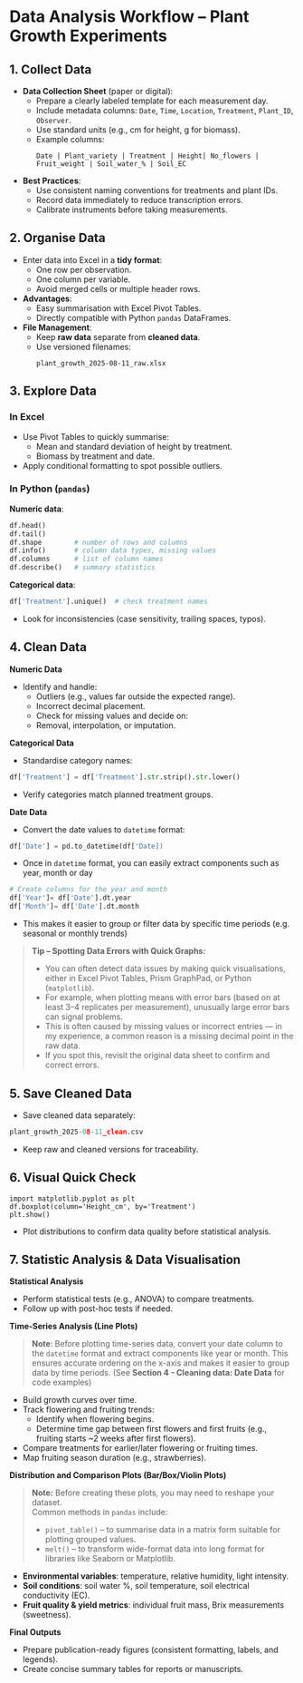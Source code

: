 
# Data Analysis Workflow – Plant Growth Experiments

## 1. Collect Data
- **Data Collection Sheet** (paper or digital):
  - Prepare a clearly labeled template for each measurement day.
  - Include metadata columns: `Date`, `Time`, `Location`, `Treatment`, `Plant_ID`, `Observer`.
  - Use standard units (e.g., cm for height, g for biomass).
  - Example columns:
    ```
    Date | Plant_variety | Treatment | Height| No_flowers | Fruit_weight | Soil_water_% | Soil_EC
    ```
- **Best Practices**:
  - Use consistent naming conventions for treatments and plant IDs.
  - Record data immediately to reduce transcription errors.
  - Calibrate instruments before taking measurements.


## 2. Organise Data
- Enter data into Excel in a **tidy format**:
  - One row per observation.
  - One column per variable.
  - Avoid merged cells or multiple header rows.
- **Advantages**:
  - Easy summarisation with Excel Pivot Tables.
  - Directly compatible with Python `pandas` DataFrames.
- **File Management**:
  - Keep **raw data** separate from **cleaned data**.
  - Use versioned filenames:
    ```
    plant_growth_2025-08-11_raw.xlsx
    ```


## 3. Explore Data

### In Excel
- Use Pivot Tables to quickly summarise:
  - Mean and standard deviation of height by treatment.
  - Biomass by treatment and date.
- Apply conditional formatting to spot possible outliers.

### In Python (`pandas`)
**Numeric data**:
```python
df.head()
df.tail()
df.shape        # number of rows and columns
df.info()       # column data types, missing values
df.columns      # list of column names
df.describe()   # summary statistics
```
**Categorical data**:
```python
df['Treatment'].unique()  # check treatment names
```
* Look for inconsistencies (case sensitivity, trailing spaces, typos).


## 4. Clean Data
**Numeric Data**
* Identify and handle:
  * Outliers (e.g., values far outside the expected range).
  * Incorrect decimal placement.
  * Check for missing values and decide on:
  * Removal, interpolation, or imputation.

**Categorical Data**
* Standardise category names:
```python
df['Treatment'] = df['Treatment'].str.strip().str.lower()
```
* Verify categories match planned treatment groups.

**Date Data**
* Convert the date values to `datetime` format:
```python
df['Date'] = pd.to_datetime(df['Date])
```
* Once in `datetime` format, you can easily extract components such as year, month or day
```python
# Create columns for the year and month
df['Year']= df['Date'].dt.year
df['Month']= df['Date'].dt.month
```
* This makes it easier to group or filter data by specific time periods (e.g. seasonal or monthly trends)


> **Tip – Spotting Data Errors with Quick Graphs:**  
> * You can often detect data issues by making quick visualisations, either in Excel Pivot Tables, Prism GraphPad, or Python (`matplotlib`).  
> * For example, when plotting means with error bars (based on at least 3–4 replicates per measurement), unusually large error bars can signal problems.  
> * This is often caused by missing values or incorrect entries — in my experience, a common reason is a missing decimal point in the raw data.  
> * If you spot this, revisit the original data sheet to confirm and correct errors.


## 5. Save Cleaned Data
* Save cleaned data separately:
```python
plant_growth_2025-08-11_clean.csv
```
* Keep raw and cleaned versions for traceability.


## 6. Visual Quick Check
```
import matplotlib.pyplot as plt
df.boxplot(column='Height_cm', by='Treatment')
plt.show()
```
* Plot distributions to confirm data quality before statistical analysis.



## 7. Statistic Analysis & Data Visualisation

**Statistical Analysis**
* Perform statistical tests (e.g., ANOVA) to compare treatments.
* Follow up with post-hoc tests if needed.

**Time-Series Analysis (Line Plots)**
> **Note**: Before plotting time-series data, convert your date column to the `datetime` format and extract components like year or month.
> This ensures accurate ordering on the x-axis and makes it easier to group data by time periods.
> (See  **Section 4 - Cleaning data: Date Data** for code examples)
* Build growth curves over time.
* Track flowering and fruiting trends:
  * Identify when flowering begins.
  * Determine time gap between first flowers and first fruits (e.g., fruiting starts ~2 weeks after first flowers).
* Compare treatments for earlier/later flowering or fruiting times.
* Map fruiting season duration (e.g., strawberries).

**Distribution and Comparison Plots (Bar/Box/Violin Plots)**
> **Note:** Before creating these plots, you may need to reshape your dataset.  
> Common methods in `pandas` include:
> - `pivot_table()` – to summarise data in a matrix form suitable for plotting grouped values.
> - `melt()` – to transform wide-format data into long format for libraries like Seaborn or Matplotlib.

  * **Environmental variables**: temperature, relative humidity, light intensity.
  * **Soil conditions**: soil water %, soil temperature, soil electrical conductivity (EC).
  * **Fruit quality & yield metrics**: individual fruit mass, Brix measurements (sweetness).

**Final Outputs**
* Prepare publication-ready figures (consistent formatting, labels, and legends).
* Create concise summary tables for reports or manuscripts.



